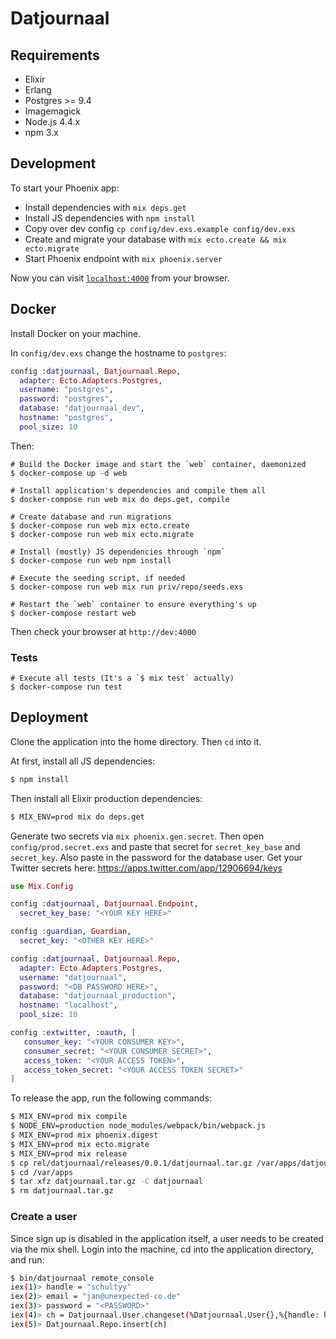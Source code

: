 # Datjournaal

## Requirements

- Elixir
- Erlang
- Postgres >= 9.4
- Imagemagick
- Node.js 4.4.x
- npm 3.x


## Development

To start your Phoenix app:

  * Install dependencies with `mix deps.get`
  * Install JS dependencies with `npm install`
  * Copy over dev config `cp config/dev.exs.example config/dev.exs`
  * Create and migrate your database with `mix ecto.create && mix ecto.migrate`
  * Start Phoenix endpoint with `mix phoenix.server`

Now you can visit [`localhost:4000`](http://localhost:4000) from your browser.

## Docker

Install Docker on your machine.

In `config/dev.exs` change the hostname to `postgres`:

```elixir
config :datjournaal, Datjournaal.Repo,
  adapter: Ecto.Adapters.Postgres,
  username: "postgres",
  password: "postgres",
  database: "datjournaal_dev",
  hostname: "postgres",
  pool_size: 10
```

Then:

```
# Build the Docker image and start the `web` container, daemonized
$ docker-compose up -d web
```

```
# Install application's dependencies and compile them all
$ docker-compose run web mix do deps.get, compile
```

```
# Create database and run migrations
$ docker-compose run web mix ecto.create
$ docker-compose run web mix ecto.migrate
```

```
# Install (mostly) JS dependencies through `npm`
$ docker-compose run web npm install
```

```
# Execute the seeding script, if needed
$ docker-compose run web mix run priv/repo/seeds.exs
```

```
# Restart the `web` container to ensure everything's up
$ docker-compose restart web
```

Then check your browser at `http://dev:4000`

### Tests

```
# Execute all tests (It's a `$ mix test` actually)
$ docker-compose run test
```

## Deployment

Clone the application into the home directory. Then `cd` into it.

At first, install all JS dependencies:

```bash
$ npm install
```

Then install all Elixir production dependencies:

```bash
$ MIX_ENV=prod mix do deps.get
```

Generate two secrets via `mix phoenix.gen.secret`. Then open `config/prod.secret.exs` and paste that secret for `secret_key_base` and `secret_key`. Also paste in the password for the database user. Get your Twitter secrets here: https://apps.twitter.com/app/12906694/keys

```elixir
use Mix.Config

config :datjournaal, Datjournaal.Endpoint,
  secret_key_base: "<YOUR KEY HERE>"

config :guardian, Guardian,
  secret_key: "<OTHER KEY HERE>"

config :datjournaal, Datjournaal.Repo,
  adapter: Ecto.Adapters.Postgres,
  username: "datjournaal",
  password: "<DB PASSWORD HERE>",
  database: "datjournaal_production",
  hostname: "localhost",
  pool_size: 10

config :extwitter, :oauth, [
   consumer_key: "<YOUR CONSUMER KEY>",
   consumer_secret: "<YOUR CONSUMER SECRET>",
   access_token: "<YOUR ACCESS TOKEN>",
   access_token_secret: "<YOUR ACCESS TOKEN SECRET>"
]
```

To release the app, run the following commands:

```bash
$ MIX_ENV=prod mix compile
$ NODE_ENV=production node_modules/webpack/bin/webpack.js
$ MIX_ENV=prod mix phoenix.digest
$ MIX_ENV=prod mix ecto.migrate
$ MIX_ENV=prod mix release
$ cp rel/datjournaal/releases/0.0.1/datjournaal.tar.gz /var/apps/datjournaal/
$ cd /var/apps
$ tar xfz datjournaal.tar.gz -C datjournaal
$ rm datjournaal.tar.gz
```

### Create a user

Since sign up is disabled in the application itself, a user needs to be created via the mix shell. Login into the machine, cd into the application directory,
and run:

```bash
$ bin/datjournaal remote_console
iex(1)> handle = "schultyy"
iex(2)> email = "jan@unexpected-co.de"
iex(3)> password = "<PASSWORD>"
iex(4)> ch = Datjournaal.User.changeset(%Datjournaal.User{},%{handle: handle, email: email, password: password})
iex(5)> Datjournaal.Repo.insert(ch)
```
